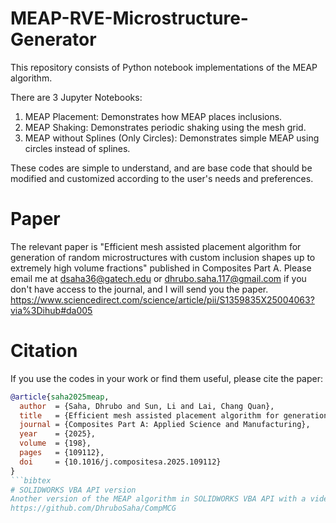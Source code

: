# MEAP-RVE-Microstructure-Generator
This repository consists of Python notebook implementations of the MEAP algorithm. 

There are 3 Jupyter Notebooks:
1. MEAP Placement: Demonstrates how MEAP places inclusions.
2. MEAP Shaking: Demonstrates periodic shaking using the mesh grid.
3. MEAP without Splines (Only Circles): Demonstrates simple MEAP using circles instead of splines.

These codes are simple to understand, and are base code that should be modified and customized according to the user's needs and preferences. 

# Paper 
The relevant paper is "Efficient mesh assisted placement algorithm for generation of random microstructures with custom inclusion shapes up to extremely high volume fractions" published in Composites Part A. Please email me at dsaha36@gatech.edu or dhrubo.saha.117@gmail.com if you don't have access to the journal, and I will send you the paper.
https://www.sciencedirect.com/science/article/pii/S1359835X25004063?via%3Dihub#da005

# Citation
If you use the codes in your work or find them useful, please cite the paper:

```bibtex
@article{saha2025meap,
  author  = {Saha, Dhrubo and Sun, Li and Lai, Chang Quan},
  title   = {Efficient mesh assisted placement algorithm for generation of random microstructures with custom inclusion shapes up to extremely high volume fractions},
  journal = {Composites Part A: Applied Science and Manufacturing},
  year    = {2025},
  volume  = {198},
  pages   = {109112},
  doi     = {10.1016/j.compositesa.2025.109112}
}
```bibtex
# SOLIDWORKS VBA API version
Another version of the MEAP algorithm in SOLIDWORKS VBA API with a video guide is in the repository below. It generates RVEs inside SOLIDWORKS using SOLIDWORKS functionalities. It is for interested coders and not mandatory to use. The paper describes this Python version, but not the VBA API one.
https://github.com/DhruboSaha/CompMCG
